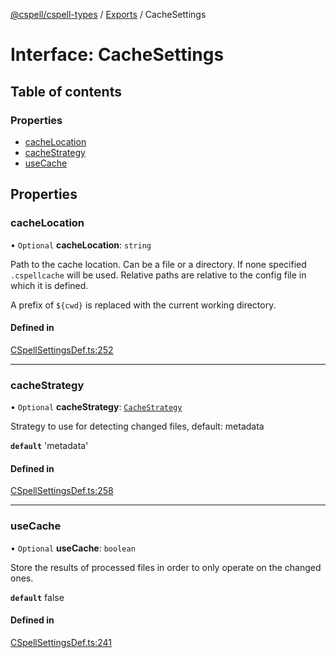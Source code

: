 [@cspell/cspell-types](../README.md) / [Exports](../modules.md) / CacheSettings

# Interface: CacheSettings

## Table of contents

### Properties

- [cacheLocation](CacheSettings.md#cachelocation)
- [cacheStrategy](CacheSettings.md#cachestrategy)
- [useCache](CacheSettings.md#usecache)

## Properties

### cacheLocation

• `Optional` **cacheLocation**: `string`

Path to the cache location. Can be a file or a directory.
If none specified `.cspellcache` will be used.
Relative paths are relative to the config file in which it
is defined.

A prefix of `${cwd}` is replaced with the current working directory.

#### Defined in

[CSpellSettingsDef.ts:252](https://github.com/streetsidesoftware/cspell/blob/b9fa206/packages/cspell-types/src/CSpellSettingsDef.ts#L252)

___

### cacheStrategy

• `Optional` **cacheStrategy**: [`CacheStrategy`](../modules.md#cachestrategy)

Strategy to use for detecting changed files, default: metadata

**`default`** 'metadata'

#### Defined in

[CSpellSettingsDef.ts:258](https://github.com/streetsidesoftware/cspell/blob/b9fa206/packages/cspell-types/src/CSpellSettingsDef.ts#L258)

___

### useCache

• `Optional` **useCache**: `boolean`

Store the results of processed files in order to only operate on the changed ones.

**`default`** false

#### Defined in

[CSpellSettingsDef.ts:241](https://github.com/streetsidesoftware/cspell/blob/b9fa206/packages/cspell-types/src/CSpellSettingsDef.ts#L241)
